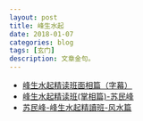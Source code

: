 ```yaml
---
layout: post
title: 峰生水起
date: 2018-01-07
categories: blog
tags: [玄门]
description: 文章金句。
---
```


- [峰生水起精读班面相篇（字幕）](https://www.bilibili.com/video/av5398349/#page=2)
- [峰生水起精读班(掌相篇)-苏民峰](https://www.bilibili.com/video/av5400962/#page=1)
- [苏民峰-峰生水起精讀班-风水篇](https://www.bilibili.com/video/av10943909/?from=search&seid=17875186085872708980)
